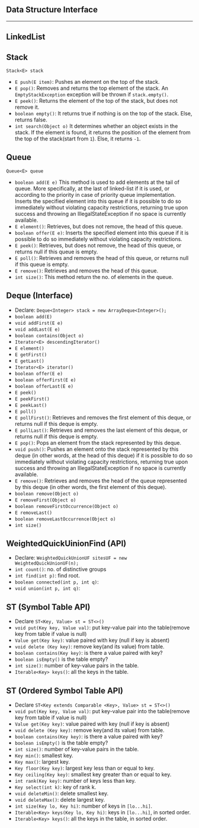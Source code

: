 ## Data Structure Interface

---
## LinkedList

## Stack

`Stack<E> stack`
  
* `E push(E item)`: Pushes an element on the top of the stack.
* `E pop()`: Removes and returns the top element of the stack. An `EmptyStackException` exception will be thrown if `stack.empty()`.
* `E peek()`: Returns the element of the top of the stack, but does not remove it.
* `boolean empty()`: It returns true if nothing is on the top of the stack. Else, returns false.
* `int search(Object o)` It determines whether an object exists in the stack. If the element is found, it returns the position of the element from the top of the stack(start from `1`). Else, it returns `-1`.

## Queue

`Queue<E> queue`

* `boolean add(E e)` This method is used to add elements at the tail of queue. More specifically, at the last of linked-list if it is used, or according to the priority in case of priority queue implementation. Inserts the specified element into this queue if it is possible to do so immediately without violating capacity restrictions, returning true upon success and throwing an IllegalStateException if no space is currently available.
* `E element()`: Retrieves, but does not remove, the head of this queue.
* `boolean offer(E e)`: Inserts the specified element into this queue if it is possible to do so immediately without violating capacity restrictions.
* `E peek()`: Retrieves, but does not remove, the head of this queue, or returns null if this queue is empty.
* `E poll()`: Retrieves and removes the head of this queue, or returns null if this queue is empty.
* `E remove()`: Retrieves and removes the head of this queue.
* `int size()`: This method return the no. of elements in the queue.

## Deque (Interface)

* Declare: `Deque<Integer> stack = new ArrayDeque<Integer>();`
* `boolean add(E)`
* `void addFirst(E e)`
* `void addLast(E e)`
* `boolean contains(Object o)`
* `Iterator<E> descendingIterator()`
* `E element()`
* `E getFirst()`
* `E getLast()`
* `Iterator<E> iterator()`
* `boolean offer(E e)`
* `boolean offerFirst(E e)`
* `boolean offerLast(E e)`
* `E peek()`
* `E peekFirst()`
* `E peekLast()`
* `E poll()`
* `E pollFirst()`: Retrieves and removes the first element of this deque, or returns null if this deque is empty.
* `E pollLast()`: Retrieves and removes the last element of this deque, or returns null if this deque is empty.
* `E pop()`: Pops an element from the stack represented by this deque.
* `void push()`: Pushes an element onto the stack represented by this deque (in other words, at the head of this deque) if it is possible to do so immediately without violating capacity restrictions, returning true upon success and throwing an IllegalStateException if no space is currently available.
* `E remove()`: Retrieves and removes the head of the queue represented by this deque (in other words, the first element of this deque).
* `boolean remove(Object o)`
* `E removeFirst(Object o)`
* `boolean removeFirstOccurrence(Object o)`
* `E removeLast()`
* `boolean removeLastOccurrence(Object o)`
* `int size()`

## WeightedQuickUinionFind (API)

* Declare: `WeightedQuickUnionUF sitesUF = new WeightedQuickUnionUF(n);`
* `int count()`: no. of distinctive groups
* `int find(int p)`: find root.
* `boolean connected(int p, int q)`:
* `void union(int p, int q)`:

## ST (Symbol Table API)

* Declare `ST<Key, Value> st = ST<>()`
* `void put(Key key, Value val)`: put key-value pair into the table(remove key from table if value is null)
* `Value get(Key key)`: value paired with key (null if key is absent)
* `void delete (Key key)`: remove key(and its value) from table.
* `boolean contains(Key key)`: is there a value paired with key?
* `boolean isEmpty()` is the table empty?
* `int size()`: number of key-value pairs in the table.
* `Iterable<Key> keys()`: all the keys in the table.

## ST (Ordered Symbol Table API)

* Declare `ST<Key extends Comparable <Key>, Value> st = ST<>()`
* `void put(Key key, Value val)`: put key-value pair into the table(remove key from table if value is null)
* `Value get(Key key)`: value paired with key (null if key is absent)
* `void delete (Key key)`: remove key(and its value) from table.
* `boolean contains(Key key)`: is there a value paired with key?
* `boolean isEmpty()` is the table empty?
* `int size()`: number of key-value pairs in the table.
* `Key min()`: smallest key.
* `Key max()`: largest key.
* `Key floor(Key key)`: largest key less than or equal to key.
* `Key ceiling(Key key)`: smallest key greater than or equal to key.
* `int rank(Key key)`: number of keys less than key.
* `Key select(int k)`: key of rank k.
* `void deleteMin()`: delete smallest key.
* `void deleteMax()`: delete largest key.
* `int size(Key lo, Key hi)`: number of keys in `[lo...hi]`.
* `Iterable<Key> keys(Key lo, Key hi)`: keys in `[lo...hi]`, in sorted order.
* `Iterable<Key> keys()`: all the keys in the table, in sorted order.

## 